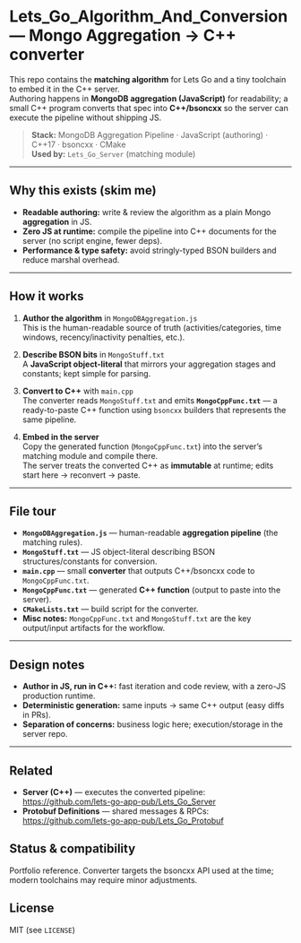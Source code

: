 # Lets_Go_Algorithm_And_Conversion — Mongo Aggregation → C++ converter

This repo contains the **matching algorithm** for Lets Go and a tiny toolchain to embed it in the C++ server.  
Authoring happens in **MongoDB aggregation (JavaScript)** for readability; a small C++ program converts that spec into **C++/bsoncxx** so the server can execute the pipeline without shipping JS.

> **Stack:** MongoDB Aggregation Pipeline · JavaScript (authoring) · C++17 · bsoncxx · CMake  
> **Used by:** `Lets_Go_Server` (matching module)

---

## Why this exists (skim me)
- **Readable authoring:** write & review the algorithm as a plain Mongo **aggregation** in JS.
- **Zero JS at runtime:** compile the pipeline into C++ documents for the server (no script engine, fewer deps).
- **Performance & type safety:** avoid stringly-typed BSON builders and reduce marshal overhead.

---

## How it works

1. **Author the algorithm** in `MongoDBAggregation.js`  
   This is the human-readable source of truth (activities/categories, time windows, recency/inactivity penalties, etc.).

2. **Describe BSON bits** in `MongoStuff.txt`  
   A **JavaScript object-literal** that mirrors your aggregation stages and constants; kept simple for parsing.

3. **Convert to C++** with `main.cpp`  
   The converter reads `MongoStuff.txt` and emits **`MongoCppFunc.txt`** — a ready-to-paste C++ function using `bsoncxx` builders that represents the same pipeline.

4. **Embed in the server**  
   Copy the generated function (`MongoCppFunc.txt`) into the server’s matching module and compile there.  
   The server treats the converted C++ as **immutable** at runtime; edits start here → reconvert → paste.

---

## File tour

- **`MongoDBAggregation.js`** — human-readable **aggregation pipeline** (the matching rules).  
- **`MongoStuff.txt`** — JS object-literal describing BSON structures/constants for conversion.  
- **`main.cpp`** — small **converter** that outputs C++/bsoncxx code to `MongoCppFunc.txt`.  
- **`MongoCppFunc.txt`** — generated **C++ function** (output to paste into the server).  
- **`CMakeLists.txt`** — build script for the converter.  
- **Misc notes:** `MongoCppFunc.txt` and `MongoStuff.txt` are the key output/input artifacts for the workflow.

---

## Design notes
- **Author in JS, run in C++:** fast iteration and code review, with a zero-JS production runtime.
- **Deterministic generation:** same inputs → same C++ output (easy diffs in PRs).
- **Separation of concerns:** business logic here; execution/storage in the server repo.

---

## Related
- **Server (C++)** — executes the converted pipeline: https://github.com/lets-go-app-pub/Lets_Go_Server  
- **Protobuf Definitions** — shared messages & RPCs: https://github.com/lets-go-app-pub/Lets_Go_Protobuf

## Status & compatibility
Portfolio reference. Converter targets the bsoncxx API used at the time; modern toolchains may require minor adjustments.

## License
MIT (see `LICENSE`)
